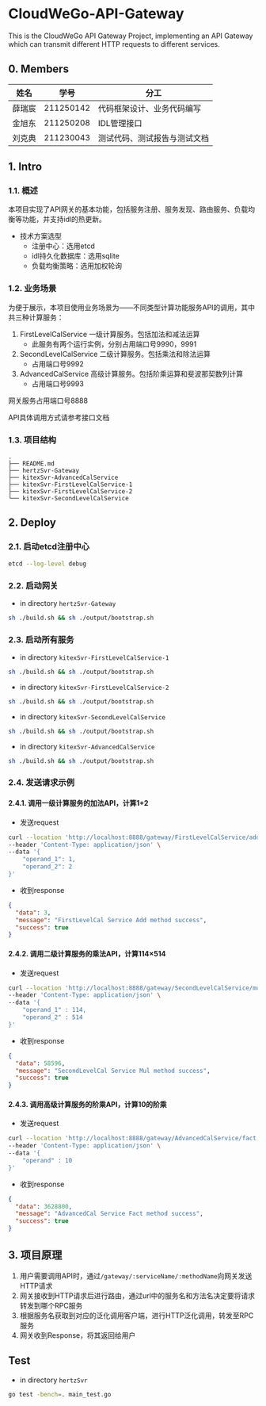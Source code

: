 # CloudWeGo-API-Gateway
This is the CloudWeGo API Gateway Project, implementing an API Gateway which can transmit different HTTP requests to different services.

## 0. Members
| 姓名  | 学号        | 分工             |
|-----|-----------|----------------|
| 薛瑞宸 | 211250142 | 代码框架设计、业务代码编写  |
| 金旭东 | 211250208 | IDL管理接口        |
| 刘克典 | 211230043 | 测试代码、测试报告与测试文档 |

## 1. Intro
### 1.1. 概述
本项目实现了API网关的基本功能，包括服务注册、服务发现、路由服务、负载均衡等功能，并支持idl的热更新。

- 技术方案选型
  - 注册中心：选用etcd
  - idl持久化数据库：选用sqlite
  - 负载均衡策略：选用加权轮询

### 1.2. 业务场景
为便于展示，本项目使用业务场景为——不同类型计算功能服务API的调用，其中共三种计算服务：
1. FirstLevelCalService 一级计算服务。包括加法和减法运算
   - 此服务有两个运行实例，分别占用端口号9990，9991
2. SecondLevelCalService 二级计算服务。包括乘法和除法运算
   - 占用端口号9992
3. AdvancedCalService 高级计算服务。包括阶乘运算和斐波那契数列计算
   - 占用端口号9993

网关服务占用端口号8888

API具体调用方式请参考接口文档

### 1.3. 项目结构
```text
.
├── README.md
├── hertzSvr-Gateway
├── kitexSvr-AdvancedCalService
├── kitexSvr-FirstLevelCalService-1
├── kitexSvr-FirstLevelCalService-2
└── kitexSvr-SecondLevelCalService
```

## 2. Deploy
### 2.1. 启动etcd注册中心
``` bash
etcd --log-level debug
```

### 2.2. 启动网关
- in directory `hertzSvr-Gateway`
``` bash
sh ./build.sh && sh ./output/bootstrap.sh 
```

### 2.3. 启动所有服务
- in directory `kitexSvr-FirstLevelCalService-1`
``` bash
sh ./build.sh && sh ./output/bootstrap.sh 
```
- in directory `kitexSvr-FirstLevelCalService-2`
``` bash
sh ./build.sh && sh ./output/bootstrap.sh 
```
- in directory `kitexSvr-SecondLevelCalService`
``` bash
sh ./build.sh && sh ./output/bootstrap.sh 
```
- in directory `kitexSvr-AdvancedCalService`
``` bash
sh ./build.sh && sh ./output/bootstrap.sh 
```

### 2.4. 发送请求示例
#### 2.4.1. 调用一级计算服务的加法API，计算1+2
- 发送request
```bash
curl --location 'http://localhost:8888/gateway/FirstLevelCalService/add' \
--header 'Content-Type: application/json' \
--data '{
    "operand_1": 1,
    "operand_2": 2
}'
```
- 收到response
```json
{
  "data": 3,
  "message": "FirstLevelCal Service Add method success",
  "success": true
}
```

#### 2.4.2. 调用二级计算服务的乘法API，计算114×514
- 发送request
```bash
curl --location 'http://localhost:8888/gateway/SecondLevelCalService/mul' \
--header 'Content-Type: application/json' \
--data '{   
    "operand_1" : 114,
    "operand_2" : 514
}'
```

- 收到response
```json
{
  "data": 58596,
  "message": "SecondLevelCal Service Mul method success", 
  "success": true
}
```

#### 2.4.3. 调用高级计算服务的阶乘API，计算10的阶乘
- 发送request
```bash
curl --location 'http://localhost:8888/gateway/AdvancedCalService/fact' \
--header 'Content-Type: application/json' \
--data '{   
    "operand" : 10
}'
```

- 收到response
```json
{
  "data": 3628800,
  "message": "AdvancedCal Service Fact method success",
  "success": true
}
```

## 3. 项目原理
1. 用户需要调用API时，通过`/gateway/:serviceName/:methodName`向网关发送HTTP请求
2. 网关接收到HTTP请求后进行路由，通过url中的服务名和方法名决定要将请求转发到哪个RPC服务
3. 根据服务名获取到对应的泛化调用客户端，进行HTTP泛化调用，转发至RPC服务
4. 网关收到Response，将其返回给用户

## Test
- in directory `hertzSvr`
``` bash
go test -bench=. main_test.go
```